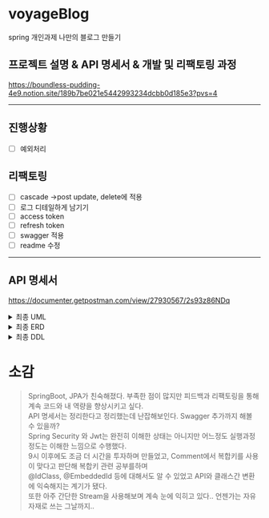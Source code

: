 # voyageBlog
spring 개인과제 나만의 블로그 만들기

프로젝트 설명 & API 명세서 & 개발 및 리팩토링 과정
--------------------
https://boundless-pudding-4e9.notion.site/189b7be021e5442993234dcbb0d185e3?pvs=4

----------------------
## 진행상황
- [ ]  예외처리
## 리팩토링
- [ ]  cascade →post update, delete에 적용
- [ ]  로그 디테일하게 남기기
- [ ]  access token
- [ ]  refresh token
- [ ]  swagger 적용
- [ ]  readme 수정
------------------------------

## API 명세서
https://documenter.getpostman.com/view/27930567/2s93z86NDq

<details>
<summary>최종 UML</summary>
<div markdown="1">
    <img src="https://i.postimg.cc/rpbDGqqQ/voyage-Blog-usecase-Diagram-lv3.png" height="700">
</div>
</details>
<details>
<summary>최종 ERD</summary>
<div markdown="2">

<img src="https://i.postimg.cc/BQMKbKGk/lv3-final-erd.png" height="700">

</div>
</details>
<details>
<summary>최종 DDL</summary>
<div markdown="2">

```
create table if not exists user
(
    u_id       bigint auto_increment
        primary key,
    u_email    varchar(36)            not null,
    u_password varchar(64)            not null,
    u_role     enum ('ADMIN', 'USER') not null,
    u_username varchar(12)            not null,
    constraint UK_3oypjjd5orxmgq581pe1rj5q2
        unique (u_username)
);

create table if not exists post
(
    p_id               bigint auto_increment
        primary key,
    created_date       datetime(6) null,
    last_modified_date datetime(6) null,
    p_contents         text        not null,
    p_title            varchar(32) not null,
    p_username         varchar(12) not null,
    u_id               bigint      not null,
    constraint FKfvid82cuoi8ffelpry6l2cgxb
        foreign key (u_id) references user (u_id)
);

create table if not exists comment
(
    c_id               bigint auto_increment
        primary key,
    created_date       datetime(6)  null,
    last_modified_date datetime(6)  null,
    c_contents         varchar(255) not null,
    c_username         varchar(12)  not null,
    p_id               bigint       not null,
    u_id               bigint       not null,
    constraint FKk27qfspr5ar25vidcm2vrisna
        foreign key (p_id) references post (p_id),
    constraint FKoaey9dnt06ts7qqvkknv7ym2n
        foreign key (u_id) references user (u_id)
);

```

</div>
</details>

소감
==
>SpringBoot, JPA가 친숙해졌다. 부족한 점이 많지만 피드백과 리팩토링을 통해 계속 코드와 내 역량을 향상시키고 싶다. <br>
>API 명세서는 정리한다고 정리했는데 난잡해보인다. Swagger 추가까지 해볼 수 있을까?<br>
>Spring Security 와 Jwt는 완전히 이해한 상태는 아니지만 어느정도 실행과정 정도는 이해한 느낌으로 수행했다.<br>
>9시 이후에도 조금 더 시간을 투자하며 만들었고, Comment에서 복합키를 사용이 맞다고 판단해 복합키 관련 공부를하며<br> 
>@IdClass, @EmbeddedId 등에 대해서도 알 수 있었고 API와 클래스간 변환에 익숙해지는 계기가 됐다. <br>
>또한 아주 간단한 Stream을 사용해보며 계속 눈에 익히고 있다.. 언젠가는 자유자재로 쓰는 그날까지..<br>


